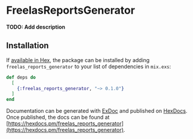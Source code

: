 # FreelasReportsGenerator

**TODO: Add description**

## Installation

If [available in Hex](https://hex.pm/docs/publish), the package can be installed
by adding `freelas_reports_generator` to your list of dependencies in `mix.exs`:

```elixir
def deps do
  [
    {:freelas_reports_generator, "~> 0.1.0"}
  ]
end
```

Documentation can be generated with [ExDoc](https://github.com/elixir-lang/ex_doc)
and published on [HexDocs](https://hexdocs.pm). Once published, the docs can
be found at [https://hexdocs.pm/freelas_reports_generator](https://hexdocs.pm/freelas_reports_generator).

